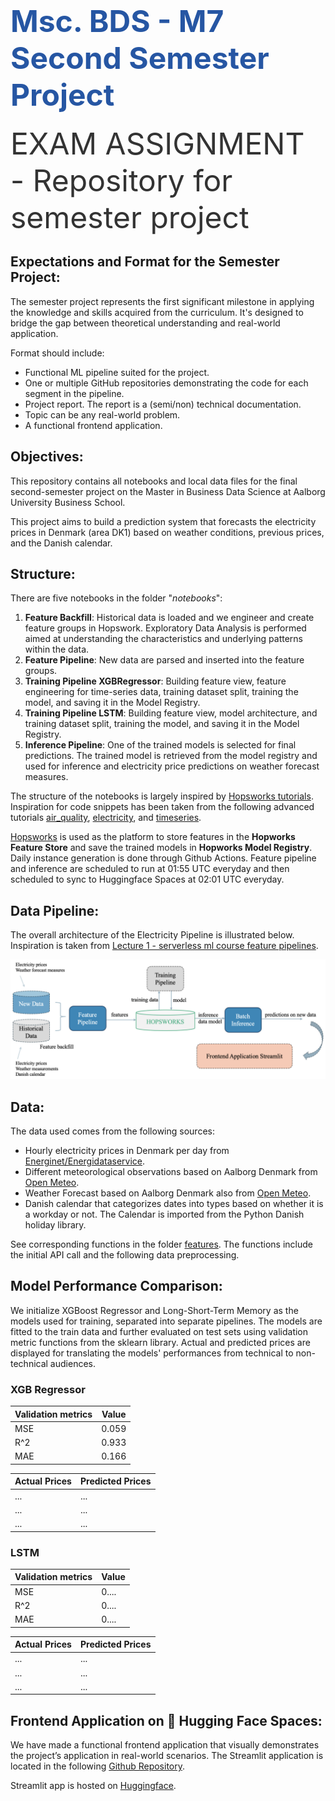 # <span style="font-width:bold; font-size: 3rem; color:#2656a3;">**Msc. BDS - M7 Second Semester Project** 
</span> <span style="font-width:bold; font-size: 3rem; color:#333;">EXAM ASSIGNMENT - Repository for semester project</span>

## Expectations and Format for the Semester Project:
The semester project represents the first significant milestone in applying the knowledge and skills acquired from the curriculum. It's designed to bridge the gap between theoretical understanding and real-world application.

Format should include:
- Functional ML pipeline suited for the project.
- One or multiple GitHub repositories demonstrating the code for each segment in the pipeline.
- Project report. The report is a (semi/non) technical documentation.
- Topic can be any real-world problem. 
- A functional frontend application.

## Objectives:
This repository contains all notebooks and local data files for the final second-semester project on the Master in Business Data Science at Aalborg University Business School.

This project aims to build a prediction system that forecasts the electricity prices in Denmark (area DK1) based on weather conditions, previous prices, and the Danish calendar.

## Structure:
There are five notebooks in the folder "*notebooks*":

1. **Feature Backfill**: Historical data is loaded and we engineer and create feature groups in Hopswork. Exploratory Data Analysis is performed aimed at understanding the characteristics and underlying patterns within the data.
2. **Feature Pipeline**: New data are parsed and inserted into the feature groups.
3. **Training Pipeline XGBRegressor**: Building feature view, feature engineering for time-series data, training dataset split, training the model, and saving it in the Model Registry.
4. **Training Pipeline LSTM**: Building feature view, model architecture, and training dataset split, training the model, and saving it in the Model Registry.
5. **Inference Pipeline**: One of the trained models is selected for final predictions. The trained model is retrieved from the model registry and used for inference and electricity price predictions on weather forecast measures.

The structure of the notebooks is largely inspired by [Hopsworks tutorials](https://github.com/logicalclocks/hopsworks-tutorials).
Inspiration for code snippets has been taken from the following advanced tutorials [air_quality](https://github.com/logicalclocks/hopsworks-tutorials/tree/master/advanced_tutorials/air_quality), [electricity](https://github.com/logicalclocks/hopsworks-tutorials/tree/master/advanced_tutorials/electricity), and [timeseries](https://github.com/logicalclocks/hopsworks-tutorials/tree/master/advanced_tutorials/timeseries).

[Hopsworks](https://www.hopsworks.ai) is used as the platform to store features in the **Hopworks Feature Store** and save the trained models in **Hopworks Model Registry**. Daily instance generation is done through Github Actions. Feature pipeline and inference are scheduled to run at 01:55 UTC everyday and then scheduled to sync to Huggingface Spaces at 02:01 UTC everyday.

## Data Pipeline:
The overall architecture of the Electricity Pipeline is illustrated below. Inspiration is taken from [Lecture 1 - serverless ml course feature pipelines](https://drive.google.com/file/d/1L8DHGC5xo0NlNe8xfh4xf4NZV1CEGBA6/view). 

![electricity_pipeline.png](images/electricity_pipeline.png)

## Data:
The data used comes from the following sources:

- Hourly electricity prices in Denmark per day from [Energinet/Energidataservice](https://www.energidataservice.dk).
- Different meteorological observations based on Aalborg Denmark from [Open Meteo](https://www.open-meteo.com).
- Weather Forecast based on Aalborg Denmark also from [Open Meteo](https://www.open-meteo.com).
- Danish calendar that categorizes dates into types based on whether it is a workday or not. The Calendar is imported from the Python Danish holiday library.

See corresponding functions in the folder [features](https://github.com/Camillahannesbo/MLOPs-Assignment-/tree/main/features). The functions include the initial API call and the following data preprocessing.

## Model Performance Comparison:
We initialize XGBoost Regressor and Long-Short-Term Memory as the models used for training, separated into separate pipelines. 
The models are fitted to the train data and further evaluated on test sets using validation metric functions from the sklearn library. Actual and predicted prices are displayed for translating the models' performances from technical to non-technical audiences. 

### XGB Regressor 
| Validation metrics   | Value    |  
|----------------------|----------|
| MSE                  | 0.059    |
| R^2                  | 0.933    |
| MAE                  | 0.166    |

| Actual Prices  | Predicted Prices |  
|----------------|------------------|
| ...            | ...              |
| ...            | ...              |
| ...            | ...              |

### LSTM
| Validation metrics   | Value    |  
|----------------------|----------|
| MSE                  | 0....    |
| R^2                  | 0....    |
| MAE                  | 0....    |

| Actual Prices  | Predicted Prices |  
|----------------|------------------|
| ...            | ...              |
| ...            | ...              |
| ...            | ...              |

## Frontend Application on 🤗 Hugging Face Spaces:
We have made a functional frontend application that visually demonstrates the project’s application in real-world scenarios. The Streamlit application is located in the following [Github Repository](https://github.com/tobiasmj97/bds_m7_second-semester-project_streamlit).

Streamlit app is hosted on [Huggingface](https://huggingface.co/spaces/Camillahannesbo/Electricity_price).
